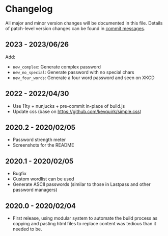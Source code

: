 # Changelog

All major and minor version changes will be documented in this file. Details of
patch-level version changes can be found in [commit messages](../../commits/master).

## 2023 - 2023/06/26

Add:

- `new_complex`: Generate complex password
- `new_no_special`: Generate password with no special chars
- `new_four_words`: Generate a four word password and seen on XKCD

## 2022 - 2022/04/30

- Use 11ty + nunjucks + pre-commit in-place of build.js
- Update css (base on https://github.com/kevquirk/simple.css)

## 2020.2 - 2020/02/05

- Password strength meter
- Screenshots for the README

## 2020.1 - 2020/02/05

- Bugfix
- Custom wordlist can be used
- Generate ASCII passwords (similar to those in Lastpass and other password
  managers)

## 2020.0 - 2020/02/04

- First release, using modular system to automate the build process as copying
  and pasting html files to replace content was tedious than it needed to be.

